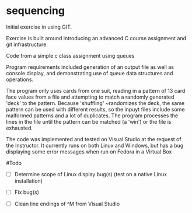 # sequencing
Initial exercise in using GIT.

Exercise is built around introducing an advanced C course assignment and git infrastructure.


Code from a simple c class assignment using queues

Program requirements included generation of an output file as well as console display, and demonstrating use of queue data structures and operations. 

The program only uses cards from one suit, reading in a pattern of 13 card face values from a file and attempting to match a randomly generated 'deck' to the pattern. Because 'shuffling' ~randomizes the deck, the same pattern can be used with different results, so the inpuyt files include some malformed patterns and a lot of duplicates. The program processes the lines in the file until the pattern can be matched (a 'win') or the file is exhausted. 

The code was implemented and tested on Visual Studio at the request of the Instructor. It currently runs on both Linux and Windows, but has a bug displaying some error messages when run on Fedora in a Virtual Box

#Todo
- [ ] Determine scope of Linux display bug(s) (test on a native Linux installation)
- [ ] Fix bug(s)
- [ ] Clean line endings of ^M from Visual Studio

